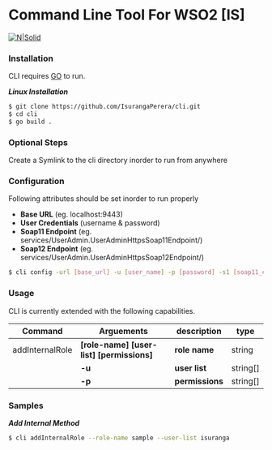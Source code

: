 # Command Line Tool For WSO2 [IS]

[![N|Solid](http://static.wixstatic.com/media/ae45cc_4fad18bcbc154f2da70a90cd93d74a4e.png_256)](https://nodesource.com/products/nsolid)
### Installation

CLI requires [GO](https://golang.org/) to run.

***Linux Installation***


```sh
$ git clone https://github.com/IsurangaPerera/cli.git
$ cd cli
$ go build .
```
### Optional Steps
Create a Symlink to the cli directory inorder to run from anywhere

### Configuration
Following attributes should be set inorder to run properly
* **Base URL** (eg. localhost:9443)
* **User Credentials** (username & password)
* **Soap11 Endpoint** (eg. services/UserAdmin.UserAdminHttpsSoap11Endpoint/)
* **Soap12 Endpoint** (eg. services/UserAdmin.UserAdminHttpsSoap12Endpoint/)
```sh
$ cli config -url [base_url] -u [user_name] -p [password] -s1 [soap11_endpoint] -s2 [soap12_endpoint]
```

### Usage

CLI is currently extended with the following capabilities.

| Command | Arguements | description | type |
| ------ | ------ | ------| ------ |
| addInternalRole | **[role-name] [user-list] [permissions]** | **role name** | string |
| | **-u**| **user list** | string[] |
| | **-p** | **permissions** | string[] |

### Samples

***Add Internal Method***

```sh
$ cli addInternalRole --role-name sample --user-list isuranga 
```

